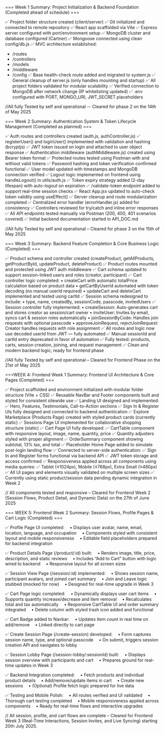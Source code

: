 === Week 1 Summary: Project Initialization & Backend Foundation (Completed ahead of schedule) ===

✅ Project folder structure created (client/server)
✅ Git initialized and connected to remote repository
✅ React app scaffolded via Vite
✅ Express server configured with port/environment setup
✅ MongoDB cluster and database configured (Cartner)
✅ Mongoose connected using clean config/db.js
✅ MVC architecture established:

- /routes
- /controllers
- /models
- /middleware
- /config
  ✅ Base health-check route added and migrated to system.js
  ✅ General cleanup of server.js (only handles mounting and startup)
  ✅ All project folders validated for modular scalability
  ✅ Verified connection to MongoDB after network change (IP whitelisting updated)
  ✅ .env configured with PORT, MONGO_URI, JWT_SECRET placeholders

//All fully Tested by self and operational -- Cleared for phase 2 on the 14th of May 2025

=== Week 2 Summary: Authentication System & Token Lifecycle Management (Completed as planned) ===

✅ Auth routes and controllers created (auth.js, authController.js)
✅ registerUser() and loginUser() implemented with validation and hashing (bcryptjs)
✅ JWT token issued on login and attached to user object response
✅ Authentication middleware (authMiddleware.js) created using Bearer token format
✅ Protected routes tested using Postman with and without valid tokens
✅ Password hashing and token verification confirmed functional
✅ User model updated with timestamps and MongoDB connection verified
✅ Logout logic implemented on frontend using handleLogout() in utils/auth.js
✅ Token expiry strategy added (2-day lifespan) with auto-logout on expiration
✅ /validate-token endpoint added to support real-time session checks
✅ React App.jsx updated to auto-check token validity using useEffect()
✅ Server cleanup and route modularization completed
✅ Centralized error handler (errorHandler.js) added for consistency
✅ Controllers reviewed for try/catch and inline error responses
✅ All API endpoints tested manually via Postman (200, 400, 401 scenarios covered)
✅ Initial backend documentation started in API_DOC.md

//All fully Tested by self and operational – Cleared for phase 3 on the 15th of May 2025

=== Week 3 Summary: Backend Feature Completion & Core Business Logic (Completed) ===

✅ Product schema and controller created (createProduct, getAllProducts, getProductById, updateProduct, deleteProduct)
✅ Product routes mounted and protected using JWT auth middleware
✅ Cart schema updated to support session-linked users and roles (creator, participant)
✅ Cart controller logic completed:
• createCart with automatic totalPrice calculation based on product data
• getCartByUserId automated with token decoding (no manual userId required)
• updateCart and deleteCart implemented and tested using cartId
✅ Session schema redesigned to include:
• type, name, createdBy, sessionCode, passcode, invitedUsers
✅ Session controller fully implemented:
• createSession: Auto-generates cart and stores creator as session/cart owner
• inviteUser: Invites by email, syncs cart & session roles automatically
• joinSessionByCode: Handles join requests with optional passcode
• approveJoinRequest, rejectJoinRequest: Creator handles requests with role assignment
✅ All routes and logic now use decoded userId from JWT — fully automated
✅ Manual sessionId and cartId entry deprecated in favor of automation
✅ Fully tested: products, carts, session creation, joining, and request management
✅ Clean and modern backend logic; ready for frontend phase

//All fully Tested by self and operational – Cleared for Frontend Phase on the 21st of May 2025

===WEEK 4: Frontend Week 1 Summary: Frontend UI Architecture & Core Pages (Completed) ===

✅ Project scaffolded and environment initialized with modular folder structure (Vite + CSS)
✅ Reusable NavBar and Footer components built and styled for consistent sitewide use
✅ Landing UI designed and implemented:
✅ Hero, Features, Testimonials, Call-to-Action sections
✅ Sign In & Register UIs fully designed and connected to backend authentication
✅ Explore Marketplace (Products Page) created with styled product cards (currently static)
✅ Sessions Page UI implemented for collaborative shopping structure (static)
✅ Cart Page UI fully developed:
✅ CartTable component with responsive layout, image, name, quantity, price
✅ Quantity adjusters styled with proper alignment
✅ OrderSummary component showing subtotal, 13% tax, and total
✅ Placeholder Home Page added to simulate post-login landing flow
✅ Connected to server-side authentication:
✅ Sign In and Register forms functional via backend API
✅ JWT token storage and access confirmed
✅ Responsiveness applied across all components using media queries:
✅ Tablet (≤1024px), Mobile (≤768px), Extra Small (≤480px)
✅ All UI pages and elements visually validated on multiple screen sizes
✅ Currently using static product/session data pending dynamic integration in Week 2

// All components tested and responsive – Cleared for Frontend Week 2 (Session Flows, Product Detail, and Dynamic Data) on the 27th of June 2025

=== WEEK 5: Frontend Week 2 Summary: Session Flows, Profile Pages & Cart Logic (Completed) ===

✅ Profile Page UI completed:
 • Displays user avatar, name, email, location, language, and occupation
 • Components styled with consistent layout and mobile responsiveness
 • Editable field placeholders prepared for backend integration

✅ Product Details Page (/product/:id) built:
 • Renders image, title, price, description, and static reviews
 • Includes “Add to Cart” button with logic wired to backend
 • Responsive layout for all screen sizes

✅ Session View Page (/session/:id) implemented:
 • Shows session name, participant avatars, and joined cart summary
 • Join and Leave logic stubbed (mocked for now)
 • Designed for real-time upgrade in Week 3

✅ Cart Page logic completed:
 • Dynamically displays user cart items
 • Supports quantity increase/decrease and item removal
 • Recalculates total and tax automatically
 • Responsive CartTable UI and order summary integrated
 • Delete column with styled trash icon added and functional

✅ Cart Badge added to Navbar:
 • Updates item count in real time on add/remove
 • Linked directly to cart page

✅ Create Session Page (/create-session) developed:
 • Form captures session name, type, and optional passcode
 • On submit, triggers session creation API and navigates to lobby

✅ Session Lobby Page (/session-lobby/:sessionId) built:
 • Displays session overview with participants and cart
 • Prepares ground for real-time updates in Week 3

✅ Backend Integration completed:
 • Fetch products and individual product details
 • Add/remove/update items in cart
 • Create new sessions
 • (Optional) Profile fetch logic prepared for live data

✅ Testing and Mobile Polish:
 • All routes verified and UI validated
 • Thorough cart testing completed
 • Mobile responsiveness applied across components
 • Ready for real-time flows and interactive upgrades

// All session, profile, and cart flows are complete – Cleared for Frontend Week 3 (Real-Time Interactions, Session Invites, and Live Syncing) starting 20th July 2025.
